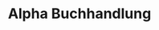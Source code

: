 ---
title: "Alpha Buchhandlung"
url: /giessen/alpha-buchhandlung-gottlieb-daimler-strasse/
shop: Bücher
---